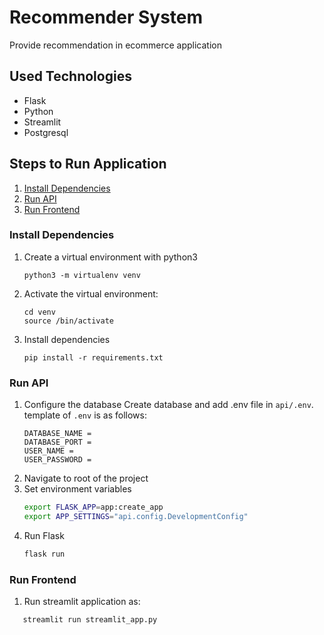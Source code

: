 # Recommender System

Provide recommendation in ecommerce application

## Used Technologies

* Flask
* Python
* Streamlit
* Postgresql

## Steps to Run Application

1. [Install Dependencies](#install-dependencies)
2. [Run API](#run-api)
3. [Run Frontend](#run-frontend)

### Install Dependencies

1. Create a virtual environment with python3
   ```shell
   python3 -m virtualenv venv
   ```
2. Activate the virtual environment:
   ```shell
   cd venv
   source /bin/activate
   ```
2. Install dependencies
   ```shell
   pip install -r requirements.txt
   ```

### Run API

1. Configure the database Create database and add .env file in ```api/.env```. template of ```.env``` is as follows:
   ```shell
   DATABASE_NAME =
   DATABASE_PORT =
   USER_NAME =
   USER_PASSWORD =
   ```
2. Navigate to root of the project
3. Set environment variables
   ```bash
   export FLASK_APP=app:create_app
   export APP_SETTINGS="api.config.DevelopmentConfig"
   ```
4. Run Flask
   ```bash
   flask run
   ```

### Run Frontend

1. Run streamlit application as:

```bash
   streamlit run streamlit_app.py
```


